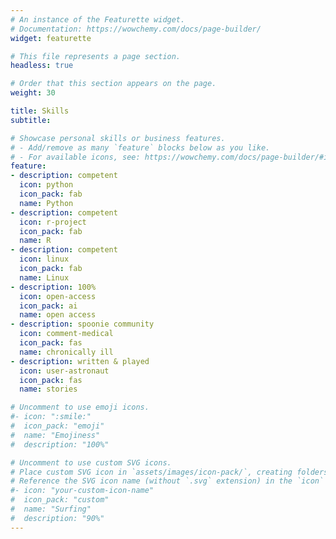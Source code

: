 ```yaml
---
# An instance of the Featurette widget.
# Documentation: https://wowchemy.com/docs/page-builder/
widget: featurette

# This file represents a page section.
headless: true

# Order that this section appears on the page.
weight: 30

title: Skills
subtitle:

# Showcase personal skills or business features.
# - Add/remove as many `feature` blocks below as you like.
# - For available icons, see: https://wowchemy.com/docs/page-builder/#icons
feature:
- description: competent
  icon: python
  icon_pack: fab
  name: Python
- description: competent
  icon: r-project
  icon_pack: fab
  name: R
- description: competent
  icon: linux
  icon_pack: fab
  name: Linux
- description: 100%
  icon: open-access
  icon_pack: ai
  name: open access
- description: spoonie community
  icon: comment-medical
  icon_pack: fas
  name: chronically ill
- description: written & played
  icon: user-astronaut
  icon_pack: fas
  name: stories

# Uncomment to use emoji icons.
#- icon: ":smile:"
#  icon_pack: "emoji"
#  name: "Emojiness"
#  description: "100%"  

# Uncomment to use custom SVG icons.
# Place custom SVG icon in `assets/images/icon-pack/`, creating folders if necessary.
# Reference the SVG icon name (without `.svg` extension) in the `icon` field.
#- icon: "your-custom-icon-name"
#  icon_pack: "custom"
#  name: "Surfing"
#  description: "90%"
---
```

